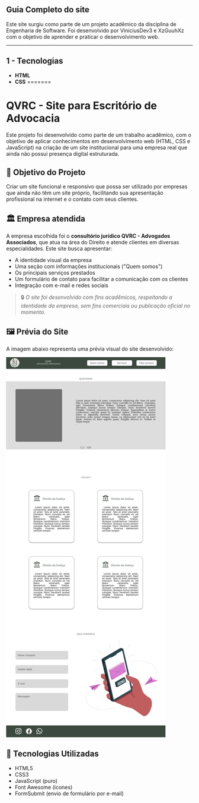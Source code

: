 ## Guia Completo do site

Este site surgiu como parte de um projeto acadêmico da disciplina de Engenharia de Software. Foi desenvolvido por ViniciusDev3 e XzGuuhXz com o objetivo de aprender e praticar o desenvolvimento web.

---

## 1 - Tecnologias

- **HTML**
- **CSS**
=======
# QVRC - Site para Escritório de Advocacia

Este projeto foi desenvolvido como parte de um trabalho acadêmico, com o objetivo de aplicar conhecimentos em desenvolvimento web (HTML, CSS e JavaScript) na criação de um site institucional para uma empresa real que ainda não possui presença digital estruturada.

## 🎯 Objetivo do Projeto

Criar um site funcional e responsivo que possa ser utilizado por empresas que ainda não têm um site próprio, facilitando sua apresentação profissional na internet e o contato com seus clientes.

## 🏛️ Empresa atendida

A empresa escolhida foi o **consultório jurídico QVRC - Advogados Associados**, que atua na área do Direito e atende clientes em diversas especialidades. Este site busca apresentar:

- A identidade visual da empresa
- Uma seção com informações institucionais ("Quem somos")
- Os principais serviços prestados
- Um formulário de contato para facilitar a comunicação com os clientes
- Integração com e-mail e redes sociais

> 🔒 *O site foi desenvolvido com fins acadêmicos, respeitando a identidade da empresa, sem fins comerciais ou publicação oficial no momento.*

## 🖼️ Prévia do Site

A imagem abaixo representa uma prévia visual do site desenvolvido:

![Prévia do site](.github/preview.png)

## 🧪 Tecnologias Utilizadas

- HTML5
- CSS3
- JavaScript (puro)
- Font Awesome (ícones)
- FormSubmit (envio de formulário por e-mail)
